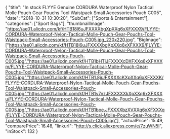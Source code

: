 {
	"title": "In stock FLYYE Genuine CORDURA Waterproof Nylon Tactical Molle Pouch Gear Pouchs Tool Waistpack  Small Accessories Pouch C005",
	"date": "2018-10-31 10:30:20",
	"SubCat": ["Sports & Entertainment"],
	"categories": ["Sport Bags"],
	"thumbnailImage": "https://ae01.alicdn.com/kf/HTB18l6uJFXXXXbgXpXXq6xXFXXX9/FLYYE-CORDURA-Waterproof-Nylon-Tactical-Molle-Pouch-Gear-Pouchs-Tool-Waistpack-Small-Accessories-Pouch-C005.jpg_220x220.jpg",
	"BigImage": ["https://ae01.alicdn.com/kf/HTB18l6uJFXXXXbgXpXXq6xXFXXX9/FLYYE-CORDURA-Waterproof-Nylon-Tactical-Molle-Pouch-Gear-Pouchs-Tool-Waistpack-Small-Accessories-Pouch-C005.jpg","https://ae01.alicdn.com/kf/HTB1bHTiJFXXXXcDXFXXq6xXFXXXm/FLYYE-CORDURA-Waterproof-Nylon-Tactical-Molle-Pouch-Gear-Pouchs-Tool-Waistpack-Small-Accessories-Pouch-C005.jpg","https://ae01.alicdn.com/kf/HTB1.8jrJFXXXXcKXpXXq6xXFXXXK/FLYYE-CORDURA-Waterproof-Nylon-Tactical-Molle-Pouch-Gear-Pouchs-Tool-Waistpack-Small-Accessories-Pouch-C005.jpg","https://ae01.alicdn.com/kf/HTB1v7nzJFXXXXXkXpXXq6xXFXXXu/FLYYE-CORDURA-Waterproof-Nylon-Tactical-Molle-Pouch-Gear-Pouchs-Tool-Waistpack-Small-Accessories-Pouch-C005.jpg","https://ae01.alicdn.com/kf/HTB1boe.JFXXXXbzXVXXq6xXFXXXq/FLYYE-CORDURA-Waterproof-Nylon-Tactical-Molle-Pouch-Gear-Pouchs-Tool-Waistpack-Small-Accessories-Pouch-C005.jpg"],
	"actualPrice": 15.49,
	"comparePrice": 16.48,
	"linkurl": "http://s.click.aliexpress.com/e/7zuWN5I",
	"inStock": 132
}
